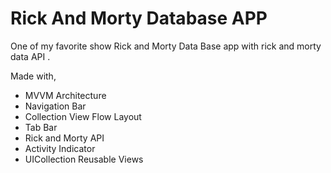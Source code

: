 # Rick And Morty Database APP
One of my favorite show Rick and Morty Data Base  app  with rick and morty data API .

Made with,

* MVVM Architecture
* Navigation Bar 
* Collection View Flow Layout
* Tab Bar
* Rick and Morty API
* Activity Indicator 
* UICollection Reusable Views
